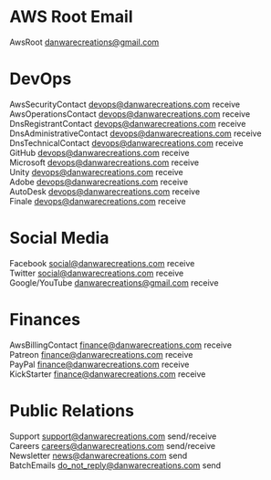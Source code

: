 # AWS Root Email
AwsRoot danwarecreations@gmail.com

# DevOps
AwsSecurityContact devops@danwarecreations.com receive  
AwsOperationsContact devops@danwarecreations.com receive  
DnsRegistrantContact devops@danwarecreations.com receive  
DnsAdministrativeContact devops@danwarecreations.com receive  
DnsTechnicalContact devops@danwarecreations.com receive  
GitHub devops@danwarecreations.com receive  
Microsoft devops@danwarecreations.com receive  
Unity devops@danwarecreations.com receive  
Adobe devops@danwarecreations.com receive  
AutoDesk devops@danwarecreations.com receive  
Finale devops@danwarecreations.com receive  

# Social Media
Facebook social@danwarecreations.com receive  
Twitter social@danwarecreations.com receive  
Google/YouTube danwarecreations@gmail.com receive  

# Finances
AwsBillingContact finance@danwarecreations.com receive  
Patreon finance@danwarecreations.com receive  
PayPal finance@danwarecreations.com receive  
KickStarter finance@danwarecreations.com receive  

# Public Relations
Support support@danwarecreations.com send/receive  
Careers careers@danwarecreations.com send/receive  
Newsletter news@danwarecreations.com send  
BatchEmails do_not_reply@danwarecreations.com send  
